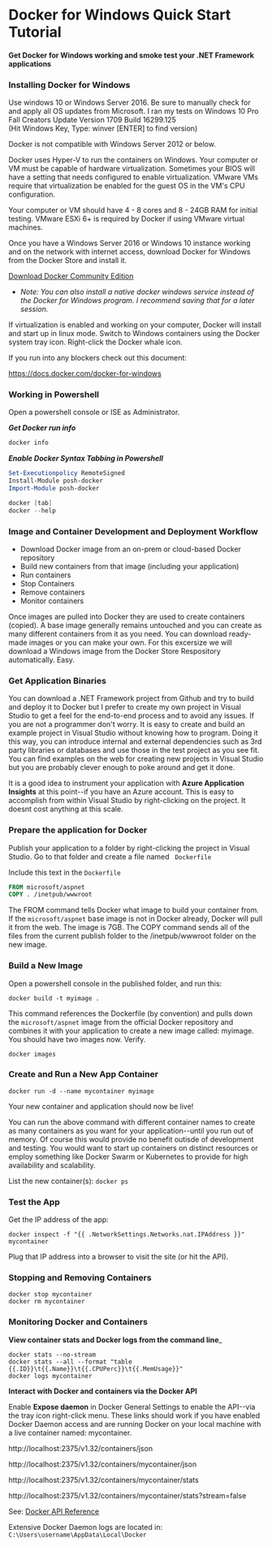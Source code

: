 # Docker for Windows Quick Start Tutorial

#### Get Docker for Windows working and smoke test your .NET Framework applications


### Installing Docker for Windows
Use windows 10 or Windows Server 2016.  Be sure to manually check for and apply all OS updates from Microsoft.  I ran my tests on Windows 10 Pro Fall Creators Update Version 1709 Build 16299.125  
(Hit Windows Key, Type: winver [ENTER] to find version)

Docker is not compatible with Windows Server 2012 or below.

Docker uses Hyper-V to run the containers on Windows.  Your computer or VM must be capable of hardware virtualization.  Sometimes your BIOS will have a setting that needs configured to enable virtualization.  VMware VMs require that virtualization be enabled for the guest OS in the VM's CPU configuration.  

Your computer or VM should have 4 - 8 cores and 8 - 24GB RAM for initial testing.  VMware ESXi 6+ is required by Docker if using VMware virtual machines.

Once you have a Windows Server 2016 or Windows 10 instance working and on the network with internet access, download Docker for Windows from the Docker Store and install it.  

[Download Docker Community Edition](https://www.docker.com/community-edition)

* _Note: You can also install a native docker windows service instead of the Docker for Windows program.  I recommend saving that for a later session._

If virtualization is enabled and working on your computer, Docker will install and start up in linux mode.  Switch to Windows containers using the Docker system tray icon.  Right-click the Docker whale icon.

If you run into any blockers check out this document: 

https://docs.docker.com/docker-for-windows


### Working in Powershell

Open a powershell console or ISE as Administrator.


___Get Docker run info___
```powershell
docker info
```

___Enable Docker Syntax Tabbing in Powershell___
```powershell
Set-Executionpolicy RemoteSigned
Install-Module posh-docker
Import-Module posh-docker
```

```powershell
docker [tab]
docker --help
```

### Image and Container Development and Deployment Workflow
* Download Docker image from an on-prem or cloud-based Docker repository 
* Build new containers from that image (including your application)
* Run containers
* Stop Containers
* Remove containers
* Monitor containers

Once images are pulled into Docker they are used to create containers (copied). A base image generally remains untouched and you can create as many different containers from it as you need. You can download ready-made images or you can make your own. For this excersize we will download a Windows image from the Docker Store Respository automatically.  Easy.

### Get Application Binaries
You can download a .NET Framework project from Github and try to build and deploy it to Docker but I prefer to create my own project in Visual Studio to get a feel for the end-to-end process and to avoid any issues.  If you are not a programmer don't worry.  It is easy to create and build an example project in Visual Studio without knowing how to program.  Doing it this way, you can introduce internal and external dependencies such as 3rd party libraries or databases and use those in the test project as you see fit.  You can find examples on the web for creating new projects in Visual Studio but you are probably clever enough to poke around and get it done.  

It is a good idea to instrument your application with **Azure Application Insights** at this point--if you have an Azure account.  This is easy to accomplish from within Visual Studio by right-clicking on the project.  It doesnt cost anything at this scale.  

### Prepare the application for Docker
Publish your application to a folder by right-clicking the project in Visual Studio.  Go to that folder and create a file named ``` Dockerfile```

Include this text in the ```Dockerfile```

```dockerfile
FROM microsoft/aspnet
COPY . /inetpub/wwwroot
```
The FROM command tells Docker what image to build your container from.  If the ```microsoft/aspnet``` base image is not in Docker already, Docker will pull it from the web.  The image is 7GB.  The COPY command sends all of the files from the current publish folder to the /inetpub/wwwroot folder on the new image. 

### Build a New Image
Open a powershell console in the published folder, and run this:

```
docker build -t myimage .
```

This command references the Dockerfile (by convention) and pulls down the ```microsoft/aspnet``` image from the official Docker repository and combines it with your application to create a new image called: myimage.  You should have two images now. Verify.

```
docker images
```
### Create and Run a New App Container
```
docker run -d --name mycontainer myimage
```

Your new container and application should now be live!

You can run the above command with different container names to create as many containers as you want for your application--until you run out of memory.  Of course this would provide no benefit outisde of development and testing.  You would want to start up containers on distinct resources or employ something like Docker Swarm or Kubernetes to provide for high availability and scalability. 

List the new container(s): ```docker ps```

### Test the App

Get the IP address of the app:

```
docker inspect -f "{{ .NetworkSettings.Networks.nat.IPAddress }}" mycontainer
```

Plug that IP address into a browser to visit the site (or hit the API).

### Stopping and Removing Containers
```
docker stop mycontainer
docker rm mycontainer
```

###  Monitoring Docker and Containers

__View container stats and Docker logs from the command line___
```
docker stats --no-stream
docker stats --all --format "table {{.ID}}\t{{.Name}}\t{{.CPUPerc}}\t{{.MemUsage}}"
docker logs mycontainer
```

__Interact with Docker and containers via the Docker API__

Enable **Expose daemon** in Docker General Settings to enable the API--via the tray icon right-click menu.  These links should work if you have enabled Docker Daemon access and are running Docker on your local machine with a live container named: mycontainer.

http://localhost:2375/v1.32/containers/json

http://localhost:2375/v1.32/containers/mycontainer/json

http://localhost:2375/v1.32/containers/mycontainer/stats

http://localhost:2375/v1.32/containers/mycontainer/stats?stream=false

See: [Docker API Reference](https://docs.docker.com/engine/api/v1.32/)

Extensive Docker Daemon logs are located in:
```C:\Users\username\AppData\Local\Docker```